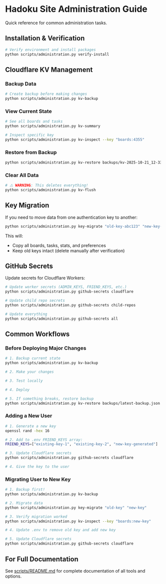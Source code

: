 # Hadoku Site Administration Guide

Quick reference for common administration tasks.

## Installation & Verification

```bash
# Verify environment and install packages
python scripts/administration.py verify-install
```

## Cloudflare KV Management

### Backup Data
```bash
# Create backup before making changes
python scripts/administration.py kv-backup
```

### View Current State
```bash
# See all boards and tasks
python scripts/administration.py kv-summary

# Inspect specific key
python scripts/administration.py kv-inspect --key "boards:4355"
```

### Restore from Backup
```bash
python scripts/administration.py kv-restore backups/kv-2025-10-21_12-33-50.json
```

### Clear All Data
```bash
# ⚠️ WARNING: This deletes everything!
python scripts/administration.py kv-flush
```

## Key Migration

If you need to move data from one authentication key to another:

```bash
python scripts/administration.py key-migrate "old-key-abc123" "new-key-xyz789"
```

This will:
- Copy all boards, tasks, stats, and preferences
- Keep old keys intact (delete manually after verification)

## GitHub Secrets

Update secrets for Cloudflare Workers:

```bash
# Update worker secrets (ADMIN_KEYS, FRIEND_KEYS, etc.)
python scripts/administration.py github-secrets cloudflare

# Update child repo secrets
python scripts/administration.py github-secrets child-repos

# Update everything
python scripts/administration.py github-secrets all
```

## Common Workflows

### Before Deploying Major Changes
```bash
# 1. Backup current state
python scripts/administration.py kv-backup

# 2. Make your changes

# 3. Test locally

# 4. Deploy

# 5. If something breaks, restore backup
python scripts/administration.py kv-restore backups/latest-backup.json
```

### Adding a New User
```bash
# 1. Generate a new key
openssl rand -hex 16

# 2. Add to .env FRIEND_KEYS array:
FRIEND_KEYS=["existing-key-1", "existing-key-2", "new-key-generated"]

# 3. Update Cloudflare secrets
python scripts/administration.py github-secrets cloudflare

# 4. Give the key to the user
```

### Migrating User to New Key
```bash
# 1. Backup first!
python scripts/administration.py kv-backup

# 2. Migrate data
python scripts/administration.py key-migrate "old-key" "new-key"

# 3. Verify migration worked
python scripts/administration.py kv-inspect --key "boards:new-key"

# 4. Update .env to remove old key and add new key

# 5. Update Cloudflare secrets
python scripts/administration.py github-secrets cloudflare
```

## For Full Documentation

See [scripts/README.md](scripts/README.md) for complete documentation of all tools and options.
